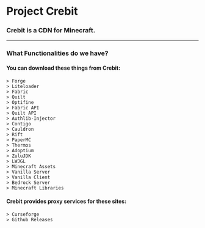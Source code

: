 # Project Crebit

### Crebit is a CDN for Minecraft.

---
### What Functionalities do we have?

#### You can download these things from Crebit:
    > Forge  
    > Liteloader  
    > Fabric  
    > Quilt  
    > Optifine  
    > Fabric API  
    > Quilt API  
    > Authlib-Injector  
    > Contigo
    > Cauldron
    > Rift
    > PaperMC
    > Thermos
    > Adoptium  
    > ZuluJDK  
    > LWJGL
    > Minecraft Assets
    > Vanilla Server
    > Vanilla Client
    > Bedrock Server
    > Minecraft Libraries
#### Crebit provides proxy services for these sites:
    > Curseforge 
    > Github Releases